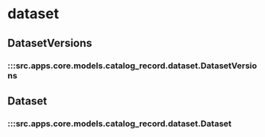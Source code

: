 # dataset

## DatasetVersions

### :::src.apps.core.models.catalog_record.dataset.DatasetVersions

## Dataset

### :::src.apps.core.models.catalog_record.dataset.Dataset

